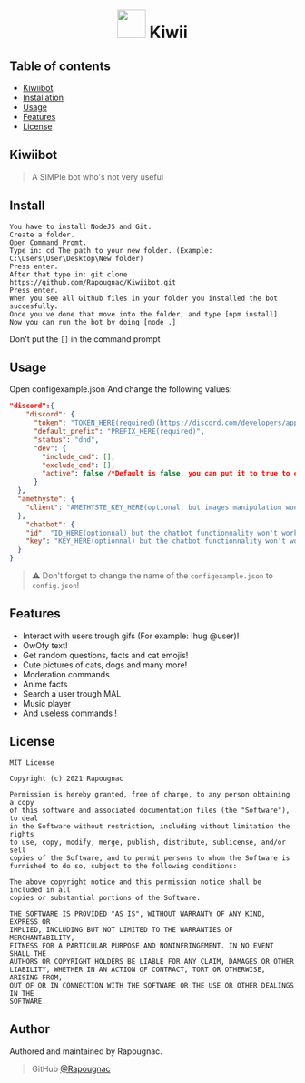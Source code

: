 <h1 align="center"> <img src = 'https://cdn.discordapp.com/attachments/772106096713924671/807975843548626944/anime-original-brown-hair-girl-green-eyes-hd-wallpaper-preview.png' height='50'> Kiwii</h1>

## Table of contents

- [Kiwiibot](#kiwiibot)
- [Installation](#install)
- [Usage](#usage)
- [Features](#features)
- [License](#license)

## Kiwiibot

> A SIMPle bot who's not very useful

## Install

```
You have to install NodeJS and Git.
Create a folder.
Open Command Promt.
Type in: cd The path to your new folder. (Example: C:\Users\User\Desktop\New folder)
Press enter.
After that type in: git clone https://github.com/Rapougnac/Kiwiibot.git
Press enter.
When you see all Github files in your folder you installed the bot succesfully.
Once you've done that move into the folder, and type [npm install]
Now you can run the bot by doing [node .]
```

Don't put the `[]` in the command prompt

## Usage

Open configexample.json
And change the following values:

```json
"discord":{
    "discord": {
      "token": "TOKEN_HERE(required)(https://discord.com/developers/applications)",
      "default_prefix": "PREFIX_HERE(required)",
      "status": "dnd",
      "dev": {
        "include_cmd": [],
        "exclude_cmd": [],
        "active": false /*Default is false, you can put it to true to exclude or include commands*/
      }
  },
  "amethyste": {
    "client": "AMETHYSTE_KEY_HERE(optional, but images manipulation won't work)(https://api.amethyste.moe/) get one here, sign up and copy and paste your token"
  },
    "chatbot": {
    "id": "ID_HERE(optionnal) but the chatbot functionnality won't work(https://brainshop.ai/user/register) get the id here",
    "key": "KEY_HERE(optionnal) but the chatbot functionnality won't work(https://brainshop.ai/user/register) get the key here"
  }
}
```
> :warning: Don't forget to change the name of the `configexample.json` to `config.json`!
## Features

- Interact with users trough gifs (For example: !hug @user)!
- OwOfy text!
- Get random questions, facts and cat emojis!
- Cute pictures of cats, dogs and many more!
- Moderation commands
- Anime facts
- Search a user trough MAL
- Music player
- And useless commands !

## License
```
MIT License

Copyright (c) 2021 Rapougnac

Permission is hereby granted, free of charge, to any person obtaining a copy
of this software and associated documentation files (the "Software"), to deal
in the Software without restriction, including without limitation the rights
to use, copy, modify, merge, publish, distribute, sublicense, and/or sell
copies of the Software, and to permit persons to whom the Software is
furnished to do so, subject to the following conditions:

The above copyright notice and this permission notice shall be included in all
copies or substantial portions of the Software.

THE SOFTWARE IS PROVIDED "AS IS", WITHOUT WARRANTY OF ANY KIND, EXPRESS OR
IMPLIED, INCLUDING BUT NOT LIMITED TO THE WARRANTIES OF MERCHANTABILITY,
FITNESS FOR A PARTICULAR PURPOSE AND NONINFRINGEMENT. IN NO EVENT SHALL THE
AUTHORS OR COPYRIGHT HOLDERS BE LIABLE FOR ANY CLAIM, DAMAGES OR OTHER
LIABILITY, WHETHER IN AN ACTION OF CONTRACT, TORT OR OTHERWISE, ARISING FROM,
OUT OF OR IN CONNECTION WITH THE SOFTWARE OR THE USE OR OTHER DEALINGS IN THE
SOFTWARE.
```

## Author

Authored and maintained by Rapougnac.

> GitHub [@Rapougnac](https://github.com/Rapougnac)
